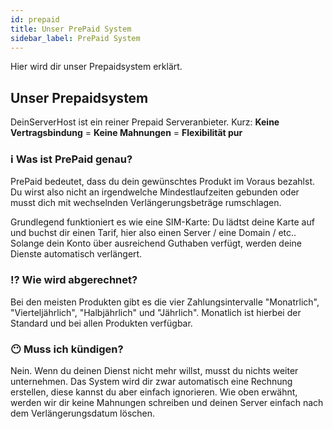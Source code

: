 ```yaml
---
id: prepaid
title: Unser PrePaid System
sidebar_label: PrePaid System
---
```

Hier wird dir unser Prepaidsystem erklärt.

## Unser Prepaidsystem
DeinServerHost ist ein reiner Prepaid Serveranbieter. Kurz: **Keine Vertragsbindung** = **Keine Mahnungen** = **Flexibilität pur**

### ℹ Was ist PrePaid genau?
PrePaid bedeutet, dass du dein gewünschtes Produkt im Voraus bezahlst. Du wirst also nicht an irgendwelche Mindestlaufzeiten gebunden oder musst dich mit wechselnden Verlängerungsbeträge rumschlagen. 

Grundlegend funktioniert es wie eine SIM-Karte: Du lädtst deine Karte auf und buchst dir einen Tarif, hier also einen Server / eine Domain / etc..
Solange dein Konto über ausreichend Guthaben verfügt, werden deine Dienste automatisch verlängert.

### ⁉ Wie wird abgerechnet?
Bei den meisten Produkten gibt es die vier Zahlungsintervalle "Monatrlich", "Vierteljährlich", "Halbjährlich" und "Jährlich". Monatlich ist hierbei der Standard und bei allen Produkten verfügbar.

### 😶 Muss ich kündigen?
Nein. Wenn du deinen Dienst nicht mehr willst, musst du nichts weiter unternehmen. Das System wird dir zwar automatisch eine Rechnung erstellen, diese kannst du aber einfach ignorieren. Wie oben erwähnt, werden wir dir keine Mahnungen schreiben und deinen Server einfach nach dem Verlängerungsdatum löschen.
